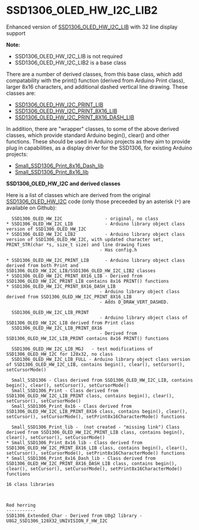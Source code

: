 # SSD1306_OLED_HW_I2C_LIB2
Enhanced version of [SSD1306_OLED_HW_I2C_LIB](https://github.com/greenonline/SSD1306_OLED_HW_I2C_LIB) with 32 line display support

**Note:**

- SSD1306_OLED_HW_I2C_LIB is not required
- SSD1306_OLED_HW_I2C_LIB2 is a base class

There are a number of derived classes, from this base class, which add compatability with the print() function (derived from Arduino Print class), larger 8x16 characters, and additional dashed vertical line drawing. These classes are:

 - [SSD1306_OLED_HW_I2C_PRINT_LIB](https://github.com/greenonline/SSD1306_OLED_HW_I2C_PRINT_LIB)
 - [SSD1306_OLED_HW_I2C_PRINT_8X16_LIB](https://github.com/greenonline/SSD1306_OLED_HW_I2C_PRINT_8X16_LIB)
 - [SSD1306_OLED_HW_I2C_PRINT_8X16_DASH_LIB](https://github.com/greenonline/SSD1306_OLED_HW_I2C_PRINT_8X16_DASH_LIB)
 
 In addition, there are "wrapper" classes, to some of the above derived classes, which provide standard Arduino begin(), clear() and other functions. These should be used in Arduino projects as they aim to provide plug in capabilities, as a display driver for the SSD1306, for existing Arduino projects:
 
  - [Small_SSD1306_Print_8x16_Dash_lib](https://github.com/greenonline/Small_SSD1306_Print_8x16_Dash_lib)
  - [Small_SSD1306_Print_8x16_lib](https://github.com/greenonline/Small_SSD1306_Print_8x16_lib)

**SSD1306_OLED_HW_I2C and derived classes**

Here is a list of classes which are derived from the original [SSD1306_OLED_HW_I2C](https://bitbucket.org/paraglider/ssd1306_oled_hw_i2c/) code (only those preceeded by an asterisk (`*`) are available on Github):

      SSD1306_OLED_HW_I2C                - original, no class
    * SSD1306_OLED_HW_I2C_LIB            - Arduino library object class version of SSD1306_OLED_HW_I2C
    * SSD1306_OLED_HW_I2C_LIB2           - Arduino library object class version of SSD1306_OLED_HW_I2C, with updated character set, PRINT_STR(char *s, size_t size) and line drawing fixes
                                       - Has config.h

    * SSD1306_OLED_HW_I2C_PRINT_LIB      - Arduino library object class derived from both Print and SSD1306_OLED_HW_I2C_LIB/SSD1306_OLED_HW_I2C_LIB2 classes
    * SSD1306_OLED_HW_I2C_PRINT_8X16_LIB - Derived from SSD1306_OLED_HW_I2C_PRINT_LIB contains 8x16 PRINT() functions
    * SSD1306_OLED_HW_I2C_PRINT_8X16_DASH_LIB   
                                       - Arduino library object class derived from SSD1306_OLED_HW_I2C_PRINT_8X16_LIB 
                                       - Adds D_DRAW_VERT_DASHED. 

      SSD1306_OLED_HW_I2C_LIB_PRINT
                                       - Arduino library object class of SSD1306_OLED_HW_I2C_LIB derived from Print class
      SSD1306_OLED_HW_I2C_LIB_PRINT_8X16
                                       - Derived from SSD1306_OLED_HW_I2C_LIB_PRINT contains 8x16 PRINT() functions

      SSD1306_OLED_HW_I2C_LIB_MGJ   - test modifications of SSD1306_OLED_HW_I2C for 128x32, no class
      SSD1306_OLED_HW_I2C_LIB_FULL - Arduino library object class version of SSD1306_OLED_HW_I2C_LIB, contains begin(), clear(), setCursor(), setCursorMode()

      Small_SSD1306 - Class derived from SSD1306_OLED_HW_I2C_LIB, contains begin(), clear(), setCursor(), setCursorMode()
      Small_SSD1306_Print - Class derived from SSD1306_OLED_HW_I2C_LIB_PRINT class, contains begin(), clear(), setCursor(), setCursorMode()
      Small_SSD1306_Print_8x16 - Class derived from SSD1306_OLED_HW_I2C_LIB_PRINT_8X16 class, contains begin(), clear(), setCursor(), setCursorMode(), setPrint8x16CharacterMode() functions

      Small_SSD1306_Print_lib -  (not created - "missing link") Class derived from SSD1306_OLED_HW_I2C_PRINT_LIB class, contains begin(), clear(), setCursor(), setCursorMode()
    * Small_SSD1306_Print_8x16_lib - Class derived from SSD1306_OLED_HW_I2C_PRINT_8X16_LIB class, contains begin(), clear(), setCursor(), setCursorMode(), setPrint8x16CharacterMode() functions
    * Small_SSD1306_Print_8x16_Dash_lib - Class derived from SSD1306_OLED_HW_I2C_PRINT_8X16_DASH_LIB class, contains begin(), clear(), setCursor(), setCursorMode(), setPrint8x16CharacterMode() functions

    16 class libraries



    Red herring
    -----------
    SSD1306_Extended_Char - Derived from U8g2 library - U8G2_SSD1306_128X32_UNIVISION_F_HW_I2C
